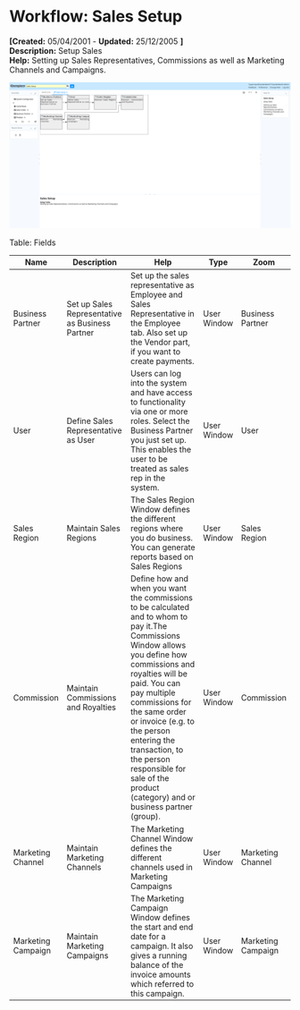# Workflow: Sales Setup 

**[Created:** 05/04/2001 - **Updated:** 25/12/2005 **]**  
**Description:** Setup Sales  
**Help:** Setting up Sales Representatives, Commissions as well as Marketing Channels and Campaigns.

![](/img/docs/manual/SalesSetup-Workflow_iDempiere_v12.0.0.png)

Table: Fields

| **Name** | **Description** | **Help** | **Type** | **Zoom** |
|----------|---------------|-----------|----------|----------|
| Business Partner | Set up Sales Representative as Business Partner | Set up the sales representative as Employee and Sales Representative in the Employee tab.  Also set up the Vendor part, if you want to create payments. | User Window | Business Partner | 
| User | Define Sales Representative as User | Users can log into the system and have access to functionality via one or more roles. Select the Business Partner you just set up. This enables the user to be treated as sales rep in the system. | User Window | User | 
| Sales Region | Maintain Sales Regions | The Sales Region Window defines the different regions where you do business.  You can generate reports based on Sales Regions | User Window | Sales Region | 
| Commission | Maintain Commissions and Royalties | Define how and when you want the commissions to be calculated and to whom to pay it.The Commissions Window allows you define how commissions and royalties will be paid. You can pay multiple commissions for the same order or invoice (e.g. to the person entering the transaction, to the person responsible for sale of the product (category) and or business partner (group). | User Window | Commission | 
| Marketing Channel | Maintain Marketing  Channels | The Marketing Channel Window defines the different channels used in Marketing Campaigns | User Window | Marketing Channel | 
| Marketing Campaign | Maintain Marketing Campaigns | The Marketing Campaign Window defines the start and end date for a campaign.  It also gives a running balance of the invoice amounts which referred to this campaign. | User Window | Marketing Campaign | 


